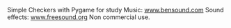 Simple Checkers with Pygame for study 
Music: www.bensound.com
Sound effects: www.freesound.org
Non commercial use.